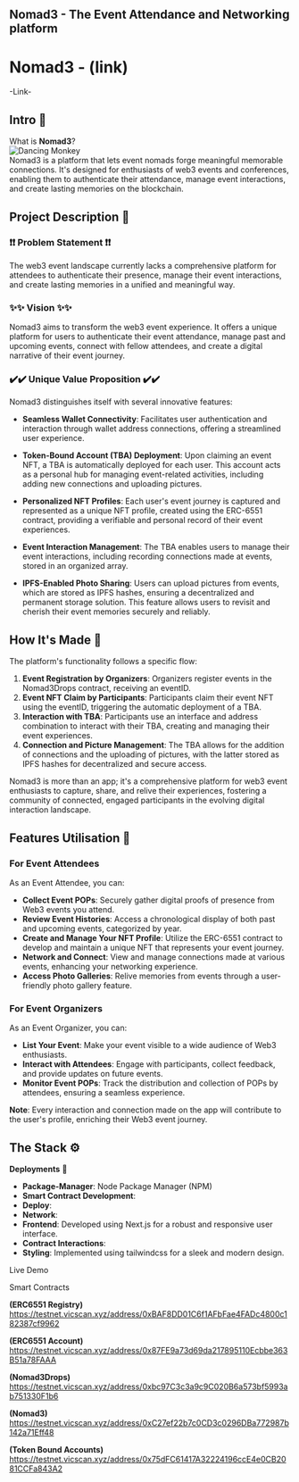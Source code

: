 ## Nomad3 - The Event Attendance and Networking platform

# Nomad3 - (link)
-Link-


## Intro 👋
What is **Nomad3**?  
![Dancing Monkey](https://drive.google.com/uc?export=view&id=12V8hjGPMa-qIjqzry0kscsRz1X44TTXU)  
Nomad3 is a platform that lets event nomads forge meaningful memorable connections. It's designed for enthusiasts of web3 events and conferences, enabling them to authenticate their attendance, manage event interactions, and create lasting memories on the blockchain.


## Project Description 📔
### ❗❗ Problem Statement ❗❗
The web3 event landscape currently lacks a comprehensive platform for attendees to authenticate their presence, manage their event interactions, and create lasting memories in a unified and meaningful way.

### ✨✨ Vision ✨✨
Nomad3 aims to transform the web3 event experience. It offers a unique platform for users to authenticate their event attendance, manage past and upcoming events, connect with fellow attendees, and create a digital narrative of their event journey.

### ✔️✔️ Unique Value Proposition ✔️✔️
Nomad3 distinguishes itself with several innovative features:

- **Seamless Wallet Connectivity**: Facilitates user authentication and interaction through wallet address connections, offering a streamlined user experience.

- **Token-Bound Account (TBA) Deployment**: Upon claiming an event NFT, a TBA is automatically deployed for each user. This account acts as a personal hub for managing event-related activities, including adding new connections and uploading pictures.

- **Personalized NFT Profiles**: Each user's event journey is captured and represented as a unique NFT profile, created using the ERC-6551 contract, providing a verifiable and personal record of their event experiences.

- **Event Interaction Management**: The TBA enables users to manage their event interactions, including recording connections made at events, stored in an organized array.

- **IPFS-Enabled Photo Sharing**: Users can upload pictures from events, which are stored as IPFS hashes, ensuring a decentralized and permanent storage solution. This feature allows users to revisit and cherish their event memories securely and reliably.

## How It's Made 🦿
The platform's functionality follows a specific flow:

1. **Event Registration by Organizers**: Organizers register events in the Nomad3Drops contract, receiving an eventID.
2. **Event NFT Claim by Participants**: Participants claim their event NFT using the eventID, triggering the automatic deployment of a TBA.
3. **Interaction with TBA**: Participants use an interface and address combination to interact with their TBA, creating and managing their event experiences.
4. **Connection and Picture Management**: The TBA allows for the addition of connections and the uploading of pictures, with the latter stored as IPFS hashes for decentralized and secure access.

Nomad3 is more than an app; it's a comprehensive platform for web3 event enthusiasts to capture, share, and relive their experiences, fostering a community of connected, engaged participants in the evolving digital interaction landscape.

## Features Utilisation 🌟

### For Event Attendees
As an Event Attendee, you can:
- **Collect Event POPs**: Securely gather digital proofs of presence from Web3 events you attend.
- **Review Event Histories**: Access a chronological display of both past and upcoming events, categorized by year.
- **Create and Manage Your NFT Profile**: Utilize the ERC-6551 contract to develop and maintain a unique NFT that represents your event journey.
- **Network and Connect**: View and manage connections made at various events, enhancing your networking experience.
- **Access Photo Galleries**: Relive memories from events through a user-friendly photo gallery feature.

### For Event Organizers
As an Event Organizer, you can:
- **List Your Event**: Make your event visible to a wide audience of Web3 enthusiasts.
- **Interact with Attendees**: Engage with participants, collect feedback, and provide updates on future events.
- **Monitor Event POPs**: Track the distribution and collection of POPs by attendees, ensuring a seamless experience.

**Note**: Every interaction and connection made on the app will contribute to the user's profile, enriching their Web3 event journey.

## The Stack ⚙️

**Deployments** 🌳
- **Package-Manager**: Node Package Manager (NPM)
- **Smart Contract Development**: 
- **Deploy**:
- **Network**: 
- **Frontend**: Developed using Next.js for a robust and responsive user interface.
- **Contract Interactions**:
- **Styling**: Implemented using tailwindcss for a sleek and modern design.

Live Demo

Smart Contracts

**(ERC6551 Registry)**  https://testnet.vicscan.xyz/address/0xBAF8DD01C6f1AFbFae4FADc4800c182387cf9962

**(ERC6551 Account)** https://testnet.vicscan.xyz/address/0x87FE9a73d69da217895110Ecbbe363B51a78FAAA

**(Nomad3Drops)** https://testnet.vicscan.xyz/address/0xbc97C3c3a9c9C020B6a573bf5993ab751330F1b6

**(Nomad3)** https://testnet.vicscan.xyz/address/0xC27ef22b7c0CD3c0296DBa772987b142a71Eff48

**(Token Bound Accounts)** https://testnet.vicscan.xyz/address/0x75dFC61417A32224196ccE4e0CB2081CCFa843A2








